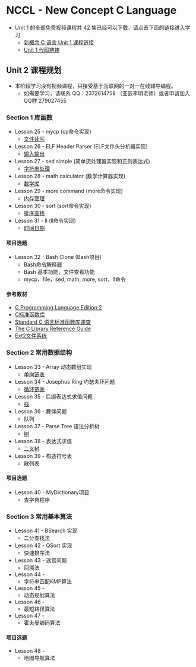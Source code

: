 NCCL - New Concept C Language
=============================

* Unit 1 的全部免费视频课程共 42 集已经可以下载，请点击下面的链接进入学习
    - [新概念 C 语言 Unit 1 课程链接](https://github.com/limingth/NCCL/blob/master/Unit-1/README.md)
    - [Unit 1 代码链接](https://github.com/limingth/NCCL.codes)

## Unit 2 课程规划 

* 本阶段学习没有视频课程，只接受基于互联网的一对一在线辅导编程。
  - 如需要学习，请联系 QQ：2372614758 （亚嵌李明老师）或者申请加入QQ群 279027455

### Section 1 库函数

* Lesson 25 - mycp (cp命令实现)
  - [文件读写](Lesson-25.md)
* Lesson 26 - ELF Header Parser (ELF文件头分析器实现)
  - [输入输出](Lesson-26.md)
* Lesson 27 - sed simple (简单流处理器实现和正则表达式)
  - [字符串处理](Lesson-27.md)
* Lesson 28 - math calculator (数学计算器实现)
  - [数学库](Lesson-28.md)
* Lesson 29 - more command (more命令实现)
  - [内存管理](Lesson-29.md)
* Lesson 30 - sort (sort命令实现)
  - [排序查找](Lesson-30.md)
* Lesson 31 - ll (ll命令实现)
  - [时间日期](Lesson-31.md)

#### 项目选题
* Lesson 32 - Bash Clone (Bash项目)
  - [Bash命令解释器](Lesson-32.md)  
  - Bash 基本功能，文件查看功能
  - mycp，file，sed, math, more, sort，ll命令

#### 参考教材
* [C Programming Language Edition 2](http://ishare.iask.sina.com.cn/download/explain.php?fileid=2302709)
* [C标准函数库](http://zh.wikipedia.org/zh-cn/C%E6%A8%99%E6%BA%96%E5%87%BD%E5%BC%8F%E5%BA%AB)
* [Standard C 语言标准函数库速查](http://ganquan.info/standard-c/)
* [The C Library Reference Guide](http://www.acm.uiuc.edu/webmonkeys/book/c_guide/)
* [Ext2文件系统](http://learn.akae.cn/media/ch29s02.html)

### Section 2 常用数据结构
* Lesson 33 - Array 动态数组实现
  - [单向链表](Lesson-33.md)
* Lesson 34 - Josephus Ring 约瑟夫环问题
  - [循环链表](Lesson-34.md)
* Lesson 35 - 后缀表达式求值问题
  - [栈](Lesson-35.md)
* Lesson 36 - 舞伴问题
  - 队列
* Lesson 37 - Parse Tree 语法分析树
  - [树](Lesson-37.md)
* Lesson 38 - 表达式求值
  - [二叉树](Lesson-38.md)
* Lesson 39 - 构造符号表
  - 散列表 

#### 项目选题
* Lesson 40 - MyDictionary项目
  - 查字典程序

### Section 3 常用基本算法
* Lesson 41 - BSearch 实现
  - 二分查找法
* Lesson 42 - QSort 实现
  - 快速排序法
* Lesson 43 - 迷宫问题
  - 回溯法
* Lesson 44 - 
  - 字符串匹配KMP算法
* Lesson 45 - 
  - 动态规划算法
* Lesson 46 - 
  - 最短路径算法
* Lesson 47 - 
  - 霍夫曼编码算法

#### 项目选题
* Lesson 48 - 
  - 地图导航算法

